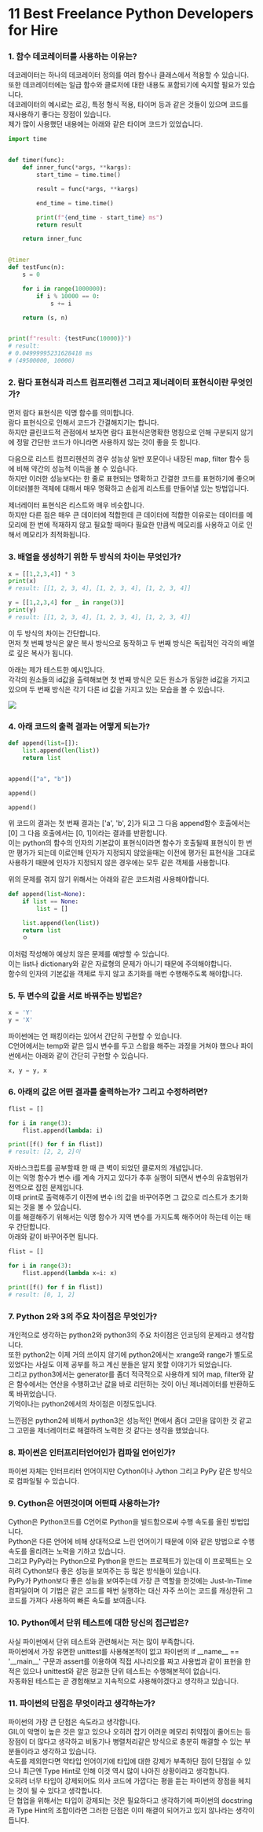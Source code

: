# 11 Best Freelance Python Developers for Hire

### 1. 함수 데코레이터를 사용하는 이유는?

데코레이터는 하나의 데코레이터 정의를 여러 함수나 클래스에서 적용할 수 있습니다.  
또한 데코레이터에는 일급 함수와 클로저에 대한 내용도 포함되기에 숙지할 필요가 있습니다.  
데코레이터의 예시로는 로깅, 특정 형식 적용, 타이머 등과 같은 것들이 있으며 코드를 재사용하기 좋다는 장점이 있습니다.  
제가 많이 사용했던 내용에는 아래와 같은 타이머 코드가 있었습니다.

```python
import time


def timer(func):
    def inner_func(*args, **kargs):
        start_time = time.time()

        result = func(*args, **kargs)

        end_time = time.time()

        print(f"{end_time - start_time} ms")
        return result

    return inner_func


@timer
def testFunc(n):
    s = 0

    for i in range(1000000):
        if i % 10000 == 0:
            s += i

    return (s, n)


print(f"result: {testFunc(10000)}")
# result: 
# 0.04999995231628418 ms
# (49500000, 10000)
```

### 2. 람다 표현식과 리스트 컴프리헨션 그리고 제너레이터 표현식이란 무엇인가?

먼저 람다 표현식은 익명 함수를 의미합니다.  
람다 표현식으로 인해서 코드가 간결해지기는 합니다.  
하지만 클린코드적 관점에서 보자면 람다 표현식은명확한 명칭으로 인해 구분되지 않기에 정말 간단한 코드가 아니라면 사용하지 않는 것이 좋을 듯 합니다.  
  
다음으로 리스트 컴프리헨션의 경우 성능상 일반 포문이나 내장된 map, filter 함수 등에 비해 약간의 성능적 이득을 볼 수 있습니다.  
하지만 이러한 성능보다는 한 줄로 표현되는 명확하고 간결한 코드를 표현하기에 좋으며 이터러블한 객체에 대해서 매우 명확하고 손쉽게 리스트를 만들어낼 있는 방법입니다.  
  
제너레이터 표현식은 리스트와 매우 비슷합니다.  
하지만 다른 점은 매우 큰 데이터에 적합한데 큰 데이터에 적합한 이유로는 데이터를 메모리에 한 번에 적재하지 않고 필요할 때마다 필요한 만큼씩 메모리를 사용하고 이로 인해서 메모리가 최적화됩니다.

### 3. 배열을 생성하기 위한 두 방식의 차이는 무엇인가?

```python
x = [[1,2,3,4]] * 3
print(x)
# result: [[1, 2, 3, 4], [1, 2, 3, 4], [1, 2, 3, 4]]

y = [[1,2,3,4] for _ in range(3)]
print(y)
# result: [[1, 2, 3, 4], [1, 2, 3, 4], [1, 2, 3, 4]]
```

이 두 방식의  차이는 간단합니다.  
먼저 첫 번째 방식은 얉은 복사 방식으로 동작하고 두 번째 방식은 독립적인 각각의 배열로 깊은 복사가 됩니다.

  
아래는 제가 테스트한 예시입니다.  
각각의 원소들의 id값을 출력해보면 첫 번째 방식은 모든 원소가 동일한 id값을 가지고 있으며 두 번째 방식은 각기 다른 id 값을 가지고 있는 모습을 볼 수 있습니다.

![](../.gitbook/assets/image.png)

### 4. 아래 코드의 출력 결과는 어떻게 되는가?

```python
def append(list=[]):
    list.append(len(list))
    return list


append(["a", "b"])

append()

append()

```

위 코드의 결과는 첫 번째 결과는 \['a', 'b', 2\]가 되고 그 다음 append함수 호출에서는 \[0\] 그 다음 호출에서는 \[0, 1\]이라는 결과를 반환합니다.  
이는 python의 함수의 인자의 기본값이 표현식이라면 함수가 호출될때 표현식이 한 번만 평가가 되는데 이로인해 인자가 지정되지 않았을때는 이전에 평가된 표현식을 그대로 사용하기 때문에 인자가 지정되지 않은 경우에는 모두 같은 객체를 사용합니다.  
  
위의 문제를 겪지 않기 위해서는 아래와 같은 코드처럼 사용해야합니다.

```python
def append(list=None):
    if list == None:
        list = []

    list.append(len(list))
    return list
    ㅇ
```

이처럼 작성해야 예상치 않은 문제를 예방할 수 있습니다.  
이는 list나 dictionary와 같은 자료형의 문제가 아니기 때문에 주의해야합니다.  
함수의 인자의 기본값을 객체로 두지 않고 초기화를 매번 수행해주도록 해야합니다.

### 5. 두 변수의 값을 서로 바꿔주는 방법은?

```python
x = 'Y'
y = 'X'

```

파이썬에는 언 패킹이라는 있어서 간단히 구현할 수 있습니다.  
C언어에서는 temp와 같은 임시 변수를 두고 스왑을 해주는 과정을 거쳐야 했으나 파이썬에서는 아래와 같이 간단히 구현할 수 있습니다.

```python
x, y = y, x
```

### 6. 아래의 값은 어떤 결과를 출력하는가? 그리고 수정하려면?

```python
flist = []

for i in range(3):
    flist.append(lambda: i)

print([f() for f in flist])
# result: [2, 2, 2]이
```

자바스크립트를 공부할때 한 때 큰 벽이 되었던 클로저의 개념입니다.  
이는 익명 함수가 변수 i를 계속 가지고 있다가 추후 실행이 되면서 변수의 유효범위가 전역으로 잡힌 문제입니다.  
이때 print로 출력해주기 이전에 변수 i의 값을 바꾸어주면 그 값으로 리스트가 초기화 되는 것을 볼 수 있습니다.  
이를 해결해주기 위해서는 익명 함수가 지역 변수를 가지도록 해주어야 하는데 이는 매우 간단합니다.  
아래와 같이 바꾸어주면 됩니다.

```python
flist = []

for i in range(3):
    flist.append(lambda x=i: x)

print([f() for f in flist])
# result: [0, 1, 2]

```

### 7. Python 2와 3의 주요 차이점은 무엇인가?

개인적으로 생각하는 python2와 python3의 주요 차이점은 인코딩의 문제라고 생각합니다.  
또한 python2는 이제 거의 쓰이지 않기에 python2에서는 xrange와 range가 별도로 있었다는 사실도 이제 공부를 하고 계신 분들은 알지 못할 이야기가 되었습니다.  
그리고 python3에서는 generator를 좀더 적극적으로 사용하게 되어 map, filter와 같은 함수에서는 연산을 수행하고난 값을 바로 리턴하는 것이 아닌 제너레이터를 반환하도록 바뀌었습니다.  
기억이나는 python2에서의 차이점은 이정도입니다.  
  
느낀점은 python2에 비해서 python3은 성능적인 면에서 좀더 고민을 많이한 것 같고 그 고민을 제너레이터로 해결하려 노력한 것 같다는 생각을 했었습니다.

### 8. 파이썬은 인터프리터언어인가 컴파일 언어인가?

파이썬 자체는 인터프리터 언어이지만 Cython이나 Jython 그리고 PyPy 같은 방식으로 컴파일될 수 있습니다.

### 9. Cython은 어떤것이며 어떤때 사용하는가?

Cython은 Python코드를 C언어로 Python을 빌드함으로써 수행 속도를 올린 방법입니다.  
Python은 다른 언어에 비해 상대적으로 느린 언어이기 때문에 이와 같은 방법으로 수행 속도를 올리려는 노력을 기하고 있습니다.  
그리고 PyPy라는 Python으로 Python을 만드는 프로젝트가 있는데 이 프로젝트는 오히려 Cython보다 좋은 성능을 보여주는 등 많은 방식들이 있습니다.  
PyPy가 Python보다 좋은 성능을 보여주는데 가장 큰 역할을 한것에는 Just-In-Time 컴파일이며 이 기법은 같은 코드를 매번 실행하는 대신 자주 쓰이는 코드를 캐싱한뒤 그 코드를 가져다 사용하여 빠른 속도를 보여줍니다.

### 10. Python에서 단위 테스트에 대한 당신의 접근법은?

사실 파이썬에서 단위 테스트와 관련해서는 저는 많이 부족합니다.  
파이썬에서 가장 유면한 unittest를 사용해본적이 없고 파이썬의 if \_\_name\_\_ == '\_\_main\_\_' 구문과 assert를 이용하여 직접 시나리오를 짜고 사용법과 같이 표현을 한적은 있으나 unittest와 같은 정교한 단위 테스트는 수행해본적이 없습니다.  
자동화된 테스트는 곧 경험해보고 지속적으로 사용해야겠다고 생각하고 있습니다.

### 11. 파이썬의 단점은 무엇이라고 생각하는가?

파이썬의 가장 큰 단점은 속도라고 생각합니다.  
GIL이 악명이 높은 것은 알고 있으나 오히려 잡기 어려운 메모리 취약점이 줄어드는 등 장점이 더 많다고 생각하고 비동기나 병렬처리같은 방식으로 충분히 해결할 수 있는 부분들이라고 생각하고 있습니다.  
속도를 제외한다면 약타입 언어이기에 타입에 대한 강제가 부족하단 점이 단점일 수 있으나 최근엔 Type Hint로 인해 이것 역시 많이 나아진 상황이라고 생각합니다.  
오히려 너무 타입이 강제되어도 의사 코드에 가깝다는 평을 듣는 파이썬의 장점을 헤치는 것이 될 수 있다고 생각합니다.  
단 협업을 위해서는 타입이 강제되는 것은 필요하다고 생각하기에 파이썬의 docstring과 Type Hint의 조합이라면 그러한 단점은 이미 해결이 되어가고 있지 않나라는 생각이 듭니다.



